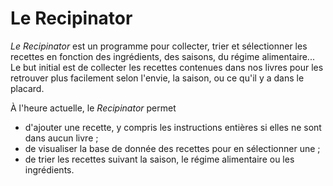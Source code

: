 #  Le Recipinator

_Le Recipinator_ est un programme pour collecter, trier et sélectionner les recettes en fonction des ingrédients, des saisons, du régime alimentaire... Le but initial est de collecter les recettes contenues dans nos livres pour les retrouver plus facilement selon l'envie, la saison, ou ce qu'il y a dans le placard. 

À l'heure actuelle, le _Recipinator_ permet
* d'ajouter une recette, y compris les instructions entières si elles ne sont dans aucun livre ;
* de visualiser la base de donnée des recettes pour en sélectionner une ;
* de trier les recettes suivant la saison, le régime alimentaire ou les ingrédients.


